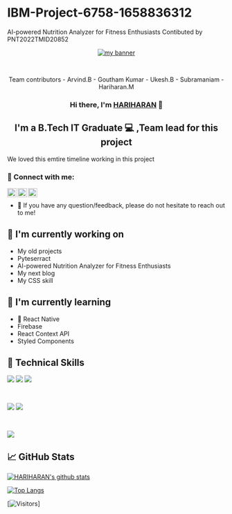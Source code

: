 # IBM-Project-6758-1658836312
AI-powered Nutrition Analyzer for Fitness Enthusiasts
Contibuted by PNT2022TMID20852

<p align="center">
  <a href="https://github.com/Hariharan001-eng" target="_blank" rel="noreferrer"><img src="https://tgdaily.com/wp-content/uploads/2019/05/ibm_logo-300x143.jpg" alt="my banner"></a>
</p>
<br>
<p align ="center">
  Team contributors - Arvind.B
                    - Goutham Kumar
                    - Ukesh.B
                    - Subramaniam
                    - Hariharan.M
<h3 align="center">
Hi there, I'm <a href="https://devpost.com/Hariharan001" target="_blank" rel="noreferrer">HARIHARAN</a> 👋
</h3>

<h2 align="center">
I'm a B.Tech IT Graduate 💻 ,Team lead for this project 
</h2> 

We loved this emtire timeline working in this project

### 🤝 Connect with me:

<a href="https://www.linkedin.com/in/yushi95/"><img align="left" src="https://raw.githubusercontent.com/yushi1007/yushi1007/main/images/linkedin.svg" alt="Yu Shi | LinkedIn" width="21px"/></a>
<a href="https://instagram.com/yushi.95"><img align="left" src="https://raw.githubusercontent.com/yushi1007/yushi1007/main/images/instagram.svg" alt="Yu Shi | Instagram" width="21px"/></a>
<a href="https://yushi95.medium.com/"><img align="left" src="https://raw.githubusercontent.com/yushi1007/yushi1007/main/images/medium.svg" alt="Yu Shi | Medium" width="21px"/></a>
</br>
- 💬 If you have any question/feedback, please do not hesitate to reach out to me!

## 🔭 I'm currently working on

- My old projects
- Pyteserract 
- AI-powered Nutrition Analyzer for Fitness Enthusiasts
- My next blog
- My CSS skill

## 🌱 I'm currently learning

- 📱 React Native
- Firebase
- React Context API
- Styled Components  

## 💼 Technical Skills

![](https://img.shields.io/badge/Code-React-informational?style=flat&logo=react&color=61DAFB)
![](https://img.shields.io/badge/Code-JavaScript-informational?style=flat&logo=JavaScript&color=F7DF1E)
![](https://img.shields.io/badge/Code-HTML5-informational?style=flat&logo=HTML5&color=E34F26)

</br>

![](https://img.shields.io/badge/Style-CSS3-informational?style=flat&logo=CSS3&color=1572B6)
![](https://img.shields.io/badge/Style-styled--components-informational?style=flat&logo=styled-components&color=DB7093)


</br>

![](https://img.shields.io/badge/Tools-GitHub-informational?style=flat&logo=GitHub&color=181717)


## 📈 GitHub Stats 

[![HARIHARAN's github stats](https://github-readme-stats.vercel.app/api?username=Hariharan001-eng)](https://github.com/Hariharan001-eng)

[![Top Langs](https://github-readme-stats.vercel.app/api/top-langs/?username=Hariharan001-eng&layout=compact)](https://github.com/Hariharan001-eng)

[![Visitors](https://visitor-badge.glitch.me/badge?page_id=Hariharan001-eng.Hariharan001-eng)]
